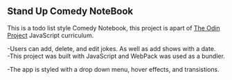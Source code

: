 ## Stand Up Comedy NoteBook

This is a todo list style Comedy Notebook, this project is apart of [The Odin Project](https://www.theodinproject.com/lessons/node-path-javascript-todo-list) JavaScript curriculum.

-Users can add, delete, and edit jokes. As well as add shows with a date.  
-This project was built with JavaScript and WebPack was used as a bundler.

-The app is styled with a drop down menu, hover effects, and transistions.
